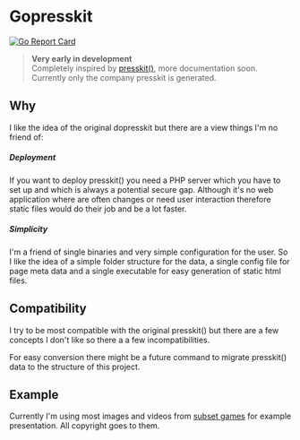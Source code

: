 # Gopresskit

[![Go Report Card](https://goreportcard.com/badge/github.com/mbndr/gopresskit)](https://goreportcard.com/report/github.com/mbndr/gopresskit)


 > **Very early in development**  
 > Completely inspired by [presskit()](https://github.com/ramiismail/dopresskit), more documentation soon.  
 > Currently only the company presskit is generated.

## Why
I like the idea of the original dopresskit but there are a view things I'm no friend of:

##### Deployment
If you want to deploy presskit() you need a PHP server which you have to set up and which is always a potential secure gap. Although it's no web application where are often changes or need user interaction therefore static files would do their job and be a lot faster.

##### Simplicity
I'm a friend of single binaries and very simple configuration for the user. So I like the idea of a simple folder structure for the data, a single config file for page meta data and a single executable for easy generation of static html files.

## Compatibility
I try to be most compatible with the original presskit() but there are a few concepts I don't like so there a a few incompatibilities.

For easy conversion there might be a future command to migrate presskit() data to the structure of this project.

## Example
Currently I'm using most images and videos from [subset games](http://subsetgames.com/presskit/sheet.php?p=into_the_breach) for example presentation. All copyright goes to them.

